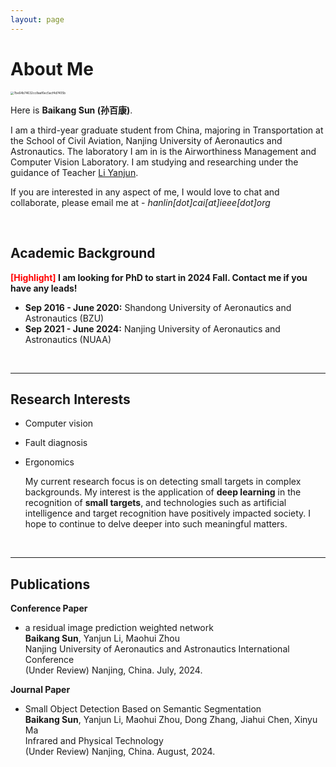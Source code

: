 ```yaml
---
layout: page
---
```


# About Me

<img src="C:\Users\wy188\Documents\WeChat Files\wxid_ppmpkvqx942s22\FileStorage\Temp\7be64b74632cc8aaf6ec5acf4d7405b.png" alt="7be64b74632cc8aaf6ec5acf4d7405b" style="zoom: 33%;" />

Here is **Baikang Sun (孙百康)**.

   I am a third-year graduate student from China, majoring in Transportation at the School of Civil Aviation, Nanjing University of Aeronautics and Astronautics. The laboratory I am in is the Airworthiness Management and Computer Vision Laboratory. I am studying and researching under the guidance of Teacher [Li Yanjun](http://faculty.nuaa.edu.cn/lyj/zh_CN/index.htm).

If you are interested in any aspect of me, I would love to chat and collaborate, please email me at - *hanlin[dot]cai[at]ieee[dot]org*

<br>

## Academic Background

**<font color='red'>[Highlight]</font> I am looking for PhD to start in 2024 Fall. Contact me if you have any leads!**

- **Sep 2016 - June 2020:** Shandong University of Aeronautics and Astronautics (BZU)
- **Sep 2021 - June 2024:** Nanjing University of Aeronautics and Astronautics (NUAA)

<br>

---

## Research Interests

- Computer vision
- Fault diagnosis
- Ergonomics

   My current research focus is on detecting small targets in complex backgrounds. My interest is the application of **deep learning** in the recognition of **small targets**, and technologies such as artificial intelligence and target recognition have positively impacted society. I hope to continue to delve deeper into such meaningful matters.

<br>

---

## Publications

**Conference Paper**

- a residual image prediction weighted network<br>**Baikang Sun**, Yanjun Li, Maohui Zhou<br>Nanjing University of Aeronautics and Astronautics International Conference<br>(Under Review) Nanjing, China. July, 2024.

**Journal Paper**

- Small Object Detection Based on Semantic Segmentation<br>**Baikang Sun**, Yanjun Li, Maohui Zhou, Dong Zhang, Jiahui Chen, Xinyu Ma<br>Infrared and Physical Technology<br>(Under Review) Nanjing, China. August, 2024.

<br>
